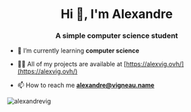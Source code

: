 <h1 align="center">Hi 👋, I'm Alexandre</h1>
<h3 align="center">A simple computer science student</h3>

- 🌱 I’m currently learning **computer science**

- 👨‍💻 All of my projects are available at [https://alexvig.ovh/](https://alexvig.ovh/)

- 📫 How to reach me **alexandre@vigneau.name**

<p><img src="https://github-readme-stats.vercel.app/api/top-langs?username=alexandrevig&show_icons=true&locale=en&layout=compact" alt="alexandrevig" /></p>

